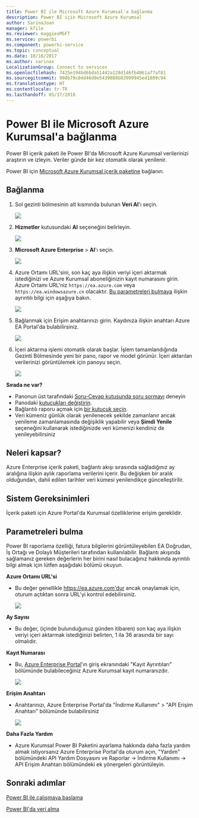 ```yaml
---
title: Power BI ile Microsoft Azure Kurumsal'a bağlanma
description: Power BI için Microsoft Azure Kurumsal
author: SarinaJoan
manager: kfile
ms.reviewer: maggiesMSFT
ms.service: powerbi
ms.component: powerbi-service
ms.topic: conceptual
ms.date: 10/16/2017
ms.author: sarinas
LocalizationGroup: Connect to services
ms.openlocfilehash: 7425e194bd6bda51442a128d146fb4061a77af81
ms.sourcegitcommit: 998b79c0dd46d0e5439888b83999945ed1809c94
ms.translationtype: HT
ms.contentlocale: tr-TR
ms.lasthandoff: 05/17/2018
---
```

# <a name="connect-to-microsoft-azure-enterprise-with-power-bi"></a>Power BI ile Microsoft Azure Kurumsal'a bağlanma
Power BI içerik paketi ile Power BI'da Microsoft Azure Kurumsal verilerinizi araştırın ve izleyin. Veriler günde bir kez otomatik olarak yenilenir.

Power BI için [Microsoft Azure Kurumsal içerik paketine](https://app.powerbi.com/getdata/services/azure-enterprise) bağlanın.

## <a name="how-to-connect"></a>Bağlanma
1. Sol gezinti bölmesinin alt kısmında bulunan **Veri Al**'ı seçin.
   
    ![](media/service-connect-to-azure-enterprise/getdata.png)
2. **Hizmetler** kutusundaki **Al** seçeneğini belirleyin.
   
   ![](media/service-connect-to-azure-enterprise/services.png)
3. **Microsoft Azure Enterprise** \> **Al**'ı seçin.
   
   ![](media/service-connect-to-azure-enterprise/mazureenterprise.png)
4. Azure Ortamı URL'sini, son kaç aya ilişkin veriyi içeri aktarmak istediğinizi ve Azure Kurumsal aboneliğinizin kayıt numarasını girin. Azure Ortamı URL'niz `https://ea.azure.com` veya `https://ea.windowsazure.cn` olacaktır. [Bu parametreleri bulmaya](#FindingParams) ilişkin ayrıntılı bilgi için aşağıya bakın.
   
    ![](media/service-connect-to-azure-enterprise/params.png)
5. Bağlanmak için Erişim anahtarınızı girin. Kaydınıza ilişkin anahtarı Azure EA Portal'da bulabilirsiniz.
   
    ![](media/service-connect-to-azure-enterprise/creds.png)
6. İçeri aktarma işlemi otomatik olarak başlar. İşlem tamamlandığında Gezinti Bölmesinde yeni bir pano, rapor ve model görünür. İçeri aktarılan verilerinizi görüntülemek için panoyu seçin.
   
   ![](media/service-connect-to-azure-enterprise/dashboard.png)

**Sırada ne var?**

* Panonun üst tarafındaki [Soru-Cevap kutusunda soru sormayı](power-bi-q-and-a.md) deneyin
* Panodaki [kutucukları değiştirin](service-dashboard-edit-tile.md).
* Bağlantılı raporu açmak için [bir kutucuk seçin](service-dashboard-tiles.md).
* Veri kümeniz günlük olarak yenilenecek şekilde zamanlanır ancak yenileme zamanlamasında değişiklik yapabilir veya **Şimdi Yenile** seçeneğini kullanarak istediğinizde veri kümenizi kendiniz de yenileyebilirsiniz

## <a name="whats-included"></a>Neleri kapsar?
Azure Enterprise içerik paketi, bağlantı akışı sırasında sağladığınız ay aralığına ilişkin aylık raporlama verilerini içerir. Bu değişken bir aralık olduğundan, dahil edilen tarihler veri kümesi yenilendikçe güncelleştirilir.

## <a name="system-requirements"></a>Sistem Gereksinimleri
İçerik paketi için Azure Portal'da Kurumsal özelliklerine erişim gereklidir.

<a name="FindingParams"></a>

## <a name="finding-parameters"></a>Parametreleri bulma
Power BI raporlama özelliği, fatura bilgilerini görüntüleyebilen EA Doğrudan, İş Ortağı ve Dolaylı Müşterileri tarafından kullanılabilir. Bağlantı akışında sağlamanız gereken değerlerin her birini nasıl bulacağınız hakkında ayrıntılı bilgi almak için lütfen aşağıdaki bölümü okuyun.

**Azure Ortamı URL'si**

* Bu değer genellikle https://ea.azure.com'dur ancak onaylamak için, oturum açtıktan sonra URL'yi kontrol edebilirsiniz.
  
    ![](media/service-connect-to-azure-enterprise/params3.png)

**Ay Sayısı**

* Bu değer, (içinde bulunduğunuz günden itibaren) son kaç aya ilişkin veriyi içeri aktarmak istediğinizi belirten, 1 ila 36 arasında bir sayı olmalıdır.

**Kayıt Numarası**

* Bu, [Azure Enterprise Portal](https://ea.azure.com/)'ın giriş ekranındaki "Kayıt Ayrıntıları" bölümünde bulabileceğiniz Azure Kurumsal kayıt numaranızdır.
  
    ![](media/service-connect-to-azure-enterprise/params2.png)

**Erişim Anahtarı**

* Anahtarınızı, Azure Enterprise Portal'da "İndirme Kullanımı" > "API Erişim Anahtarı" bölümünde bulabilirsiniz
  
    ![](media/service-connect-to-azure-enterprise/creds2.png)

**Daha Fazla Yardım**

* Azure Kurumsal Power BI Paketini ayarlama hakkında daha fazla yardım almak istiyorsanız Azure Enterprise Portal'da oturum açın, "Yardım" bölümündeki API Yardım Dosyasını ve Raporlar -> İndirme Kullanımı -> API Erişim Anahtarı bölümündeki ek yönergeleri görüntüleyin.

## <a name="next-steps"></a>Sonraki adımlar
[Power BI ile çalışmaya başlama](service-get-started.md)

[Power BI'da veri alma](service-get-data.md)

